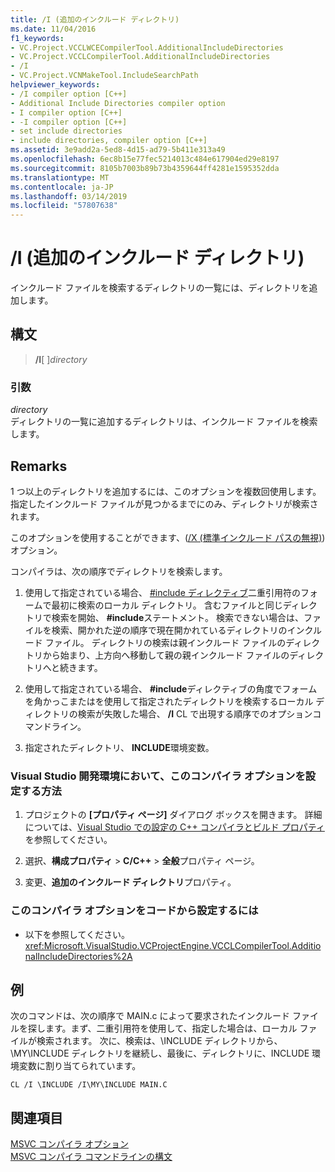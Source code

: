 ```yaml
---
title: /I (追加のインクルード ディレクトリ)
ms.date: 11/04/2016
f1_keywords:
- VC.Project.VCCLWCECompilerTool.AdditionalIncludeDirectories
- VC.Project.VCCLCompilerTool.AdditionalIncludeDirectories
- /I
- VC.Project.VCNMakeTool.IncludeSearchPath
helpviewer_keywords:
- /I compiler option [C++]
- Additional Include Directories compiler option
- I compiler option [C++]
- -I compiler option [C++]
- set include directories
- include directories, compiler option [C++]
ms.assetid: 3e9add2a-5ed8-4d15-ad79-5b411e313a49
ms.openlocfilehash: 6ec8b15e77fec5214013c484e617904ed29e8197
ms.sourcegitcommit: 8105b7003b89b73b4359644ff4281e1595352dda
ms.translationtype: MT
ms.contentlocale: ja-JP
ms.lasthandoff: 03/14/2019
ms.locfileid: "57807638"
---
```

# <a name="i-additional-include-directories"></a>/I (追加のインクルード ディレクトリ)

インクルード ファイルを検索するディレクトリの一覧には、ディレクトリを追加します。

## <a name="syntax"></a>構文

> **/I**[ ]*directory*

### <a name="arguments"></a>引数

*directory*<br/>
ディレクトリの一覧に追加するディレクトリは、インクルード ファイルを検索します。

## <a name="remarks"></a>Remarks

1 つ以上のディレクトリを追加するには、このオプションを複数回使用します。 指定したインクルード ファイルが見つかるまでにのみ、ディレクトリが検索されます。

このオプションを使用することができます、([/X (標準インクルード パスの無視)](x-ignore-standard-include-paths.md)) オプション。

コンパイラは、次の順序でディレクトリを検索します。

1. 使用して指定されている場合、 [#include ディレクティブ](../../preprocessor/hash-include-directive-c-cpp.md)二重引用符のフォームで最初に検索のローカル ディレクトリ。 含むファイルと同じディレクトリで検索を開始、 **#include**ステートメント。 検索できない場合は、ファイルを検索、開かれた逆の順序で現在開かれているディレクトリのインクルード ファイル。 ディレクトリの検索は親インクルード ファイルのディレクトリから始まり、上方向へ移動して親の親インクルード ファイルのディレクトリへと続きます。

1. 使用して指定されている場合、 **#include**ディレクティブの角度でフォームを角かっこまたはを使用して指定されたディレクトリを検索するローカル ディレクトリの検索が失敗した場合、 **/I** CL で出現する順序でのオプションコマンドライン。

1. 指定されたディレクトリ、 **INCLUDE**環境変数。

### <a name="to-set-this-compiler-option-in-the-visual-studio-development-environment"></a>Visual Studio 開発環境において、このコンパイラ オプションを設定する方法

1. プロジェクトの **[プロパティ ページ]** ダイアログ ボックスを開きます。 詳細については、[Visual Studio での設定の C++ コンパイラとビルド プロパティ](../working-with-project-properties.md)を参照してください。

1. 選択、**構成プロパティ** > **C/C++** > **全般**プロパティ ページ。

1. 変更、**追加のインクルード ディレクトリ**プロパティ。

### <a name="to-set-this-compiler-option-programmatically"></a>このコンパイラ オプションをコードから設定するには

- 以下を参照してください。<xref:Microsoft.VisualStudio.VCProjectEngine.VCCLCompilerTool.AdditionalIncludeDirectories%2A>

## <a name="example"></a>例

次のコマンドは、次の順序で MAIN.c によって要求されたインクルード ファイルを探します。まず、二重引用符を使用して、指定した場合は、ローカル ファイルが検索されます。 次に、検索は、\INCLUDE ディレクトリから、\MY\INCLUDE ディレクトリを継続し、最後に、ディレクトリに、INCLUDE 環境変数に割り当てられています。

```
CL /I \INCLUDE /I\MY\INCLUDE MAIN.C
```

## <a name="see-also"></a>関連項目

[MSVC コンパイラ オプション](compiler-options.md)<br/>
[MSVC コンパイラ コマンドラインの構文](compiler-command-line-syntax.md)
